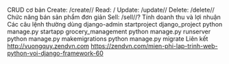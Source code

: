 CRUD cơ bản
Create: /create//
Read: /
Update: /update//
Delete: /delete//
Chức năng bán sản phẩm đơn giản
Sell: /sell//?
Tính doanh thu và lợi nhuận
Các câu lệnh thường dùng
django-admin startproject django_project
python manage.py startapp grocery_management
python manage.py runserver
python manage.py makemigrations
python manage.py migrate
Liên kết
http://vuongquy.zendvn.com
https://zendvn.com/mien-phi-lap-trinh-web-python-voi-django-framework-60